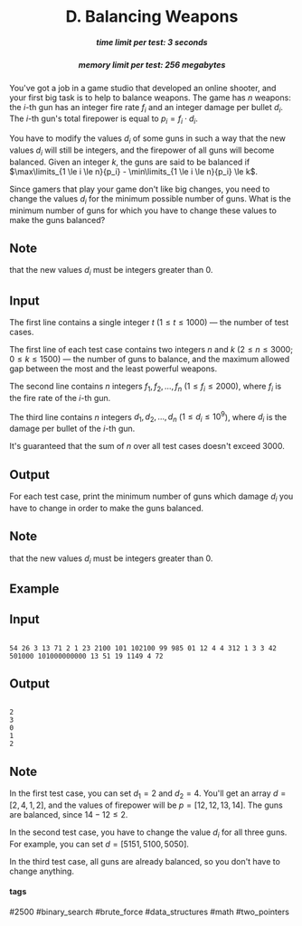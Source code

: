 <h1 style='text-align: center;'> D. Balancing Weapons</h1>

<h5 style='text-align: center;'>time limit per test: 3 seconds</h5>
<h5 style='text-align: center;'>memory limit per test: 256 megabytes</h5>

You've got a job in a game studio that developed an online shooter, and your first big task is to help to balance weapons. The game has $n$ weapons: the $i$-th gun has an integer fire rate $f_i$ and an integer damage per bullet $d_i$. The $i$-th gun's total firepower is equal to $p_i = f_i \cdot d_i$.

You have to modify the values $d_i$ of some guns in such a way that the new values $d_i$ will still be integers, and the firepower of all guns will become balanced. Given an integer $k$, the guns are said to be balanced if $\max\limits_{1 \le i \le n}{p_i} - \min\limits_{1 \le i \le n}{p_i} \le k$.

Since gamers that play your game don't like big changes, you need to change the values $d_i$ for the minimum possible number of guns. What is the minimum number of guns for which you have to change these values to make the guns balanced?

## Note

 that the new values $d_i$ must be integers greater than $0$.

## Input

The first line contains a single integer $t$ ($1 \le t \le 1000$) — the number of test cases.

The first line of each test case contains two integers $n$ and $k$ ($2 \le n \le 3000$; $0 \le k \le 1500$) — the number of guns to balance, and the maximum allowed gap between the most and the least powerful weapons.

The second line contains $n$ integers $f_1, f_2, \dots, f_n$ ($1 \le f_i \le 2000$), where $f_i$ is the fire rate of the $i$-th gun.

The third line contains $n$ integers $d_1, d_2, \dots, d_n$ ($1 \le d_i \le 10^9$), where $d_i$ is the damage per bullet of the $i$-th gun.

It's guaranteed that the sum of $n$ over all test cases doesn't exceed $3000$.

## Output

For each test case, print the minimum number of guns which damage $d_i$ you have to change in order to make the guns balanced.

## Note

 that the new values $d_i$ must be integers greater than $0$.

## Example

## Input


```

54 26 3 13 71 2 1 23 2100 101 102100 99 985 01 12 4 4 312 1 3 3 42 501000 101000000000 13 51 19 1149 4 72
```
## Output


```

2
3
0
1
2

```
## Note

In the first test case, you can set $d_1 = 2$ and $d_2 = 4$. You'll get an array $d = [2, 4, 1, 2]$, and the values of firepower will be $p = [12, 12, 13, 14]$. The guns are balanced, since $14 - 12 \le 2$.

In the second test case, you have to change the value $d_i$ for all three guns. For example, you can set $d = [5151, 5100, 5050]$.

In the third test case, all guns are already balanced, so you don't have to change anything.



#### tags 

#2500 #binary_search #brute_force #data_structures #math #two_pointers 